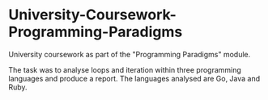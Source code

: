 # University-Coursework-Programming-Paradigms
University coursework as part of the "Programming Paradigms" module.

The task was to analyse loops and iteration within three programming languages and produce a report. 
The languages analysed are Go, Java and Ruby. 
